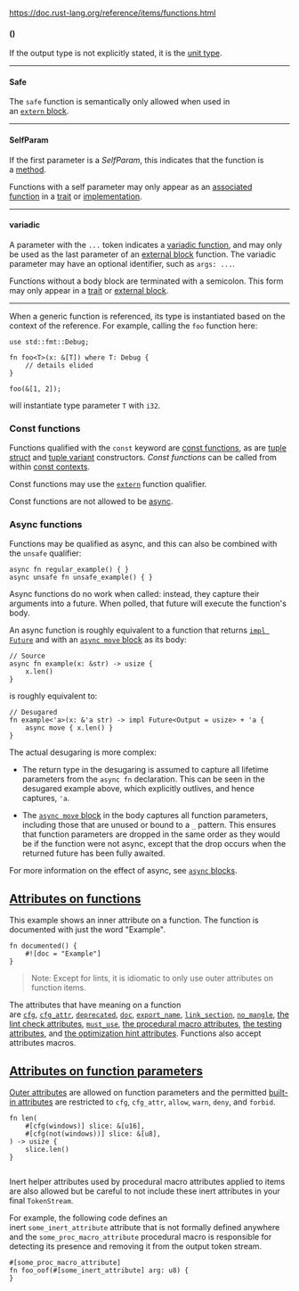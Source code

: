https://doc.rust-lang.org/reference/items/functions.html


#### ()
If the output type is not explicitly stated, it is the [unit type](https://doc.rust-lang.org/reference/types/tuple.html).

----
#### Safe
The `safe` function is semantically only allowed when used in an [`extern` block](https://doc.rust-lang.org/reference/items/external-blocks.html).

----
#### SelfParam
If the first parameter is a *SelfParam*, this indicates that the function is a [method](https://doc.rust-lang.org/reference/items/associated-items.html#methods).

Functions with a self parameter may only appear as an [associated function](https://doc.rust-lang.org/reference/items/associated-items.html#associated-functions-and-methods) in a [trait](https://doc.rust-lang.org/reference/items/traits.html) or [implementation](https://doc.rust-lang.org/reference/items/implementations.html).

----
#### variadic

A parameter with the `...` token indicates a [variadic function](https://doc.rust-lang.org/reference/items/external-blocks.html#variadic-functions), and may only be used as the last parameter of an [external block](https://doc.rust-lang.org/reference/items/external-blocks.html) function. The variadic parameter may have an optional identifier, such as `args: ...`.



Functions without a body block are terminated with a semicolon. This form may only appear in a [trait](https://doc.rust-lang.org/reference/items/traits.html) or [external block](https://doc.rust-lang.org/reference/items/external-blocks.html).


----

When a generic function is referenced, its type is instantiated based on the context of the reference. For example, calling the `foo` function here:

```
use std::fmt::Debug;

fn foo<T>(x: &[T]) where T: Debug {
    // details elided
}

foo(&[1, 2]);

```


will instantiate type parameter `T` with `i32`.


### Const functions



Functions qualified with the `const` keyword are [const functions](https://doc.rust-lang.org/reference/const_eval.html#const-functions), as are [tuple struct](https://doc.rust-lang.org/reference/items/structs.html) and [tuple variant](https://doc.rust-lang.org/reference/items/enumerations.html) constructors. *Const functions* can be called from within [const contexts](https://doc.rust-lang.org/reference/const_eval.html#const-context).



Const functions may use the [`extern`](https://doc.rust-lang.org/reference/items/functions.html#extern-function-qualifier) function qualifier.



Const functions are not allowed to be [async](https://doc.rust-lang.org/reference/items/functions.html#async-functions).


### Async functions

Functions may be qualified as async, and this can also be combined with the `unsafe` qualifier:

```
async fn regular_example() { }
async unsafe fn unsafe_example() { }

```


Async functions do no work when called: instead, they capture their arguments into a future. When polled, that future will execute the function's body.


An async function is roughly equivalent to a function that returns [`impl Future`](https://doc.rust-lang.org/reference/types/impl-trait.html) and with an [`async move` block](https://doc.rust-lang.org/reference/expressions/block-expr.html#async-blocks) as its body:

```
// Source
async fn example(x: &str) -> usize {
    x.len()
}
```

is roughly equivalent to:

```
// Desugared
fn example<'a>(x: &'a str) -> impl Future<Output = usize> + 'a {
    async move { x.len() }
}
```

The actual desugaring is more complex:



-   The return type in the desugaring is assumed to capture all lifetime parameters from the `async fn` declaration. This can be seen in the desugared example above, which explicitly outlives, and hence captures, `'a`.



-   The [`async move` block](https://doc.rust-lang.org/reference/expressions/block-expr.html#async-blocks) in the body captures all function parameters, including those that are unused or bound to a `_` pattern. This ensures that function parameters are dropped in the same order as they would be if the function were not async, except that the drop occurs when the returned future has been fully awaited.

For more information on the effect of async, see [`async` blocks](https://doc.rust-lang.org/reference/expressions/block-expr.html#async-blocks).


[Attributes on functions](https://doc.rust-lang.org/reference/items/functions.html#attributes-on-functions)
-----------------------------------------------------------------------------------------------------------

This example shows an inner attribute on a function. The function is documented with just the word "Example".

```
fn documented() {
    #![doc = "Example"]
}

```

> Note: Except for lints, it is idiomatic to only use outer attributes on function items.



The attributes that have meaning on a function are [`cfg`](https://doc.rust-lang.org/reference/conditional-compilation.html#the-cfg-attribute), [`cfg_attr`](https://doc.rust-lang.org/reference/conditional-compilation.html#the-cfg_attr-attribute), [`deprecated`](https://doc.rust-lang.org/reference/attributes/diagnostics.html#the-deprecated-attribute), [`doc`](https://doc.rust-lang.org/rustdoc/the-doc-attribute.html), [`export_name`](https://doc.rust-lang.org/reference/abi.html#the-export_name-attribute), [`link_section`](https://doc.rust-lang.org/reference/abi.html#the-link_section-attribute), [`no_mangle`](https://doc.rust-lang.org/reference/abi.html#the-no_mangle-attribute), [the lint check attributes](https://doc.rust-lang.org/reference/attributes/diagnostics.html#lint-check-attributes), [`must_use`](https://doc.rust-lang.org/reference/attributes/diagnostics.html#the-must_use-attribute), [the procedural macro attributes](https://doc.rust-lang.org/reference/procedural-macros.html), [the testing attributes](https://doc.rust-lang.org/reference/attributes/testing.html), and [the optimization hint attributes](https://doc.rust-lang.org/reference/attributes/codegen.html#optimization-hints). Functions also accept attributes macros.



[Attributes on function parameters](https://doc.rust-lang.org/reference/items/functions.html#attributes-on-function-parameters)
-------------------------------------------------------------------------------------------------------------------------------


[Outer attributes](https://doc.rust-lang.org/reference/attributes.html) are allowed on function parameters and the permitted [built-in attributes](https://doc.rust-lang.org/reference/attributes.html#built-in-attributes-index) are restricted to `cfg`, `cfg_attr`, `allow`, `warn`, `deny`, and `forbid`.

```
fn len(
    #[cfg(windows)] slice: &[u16],
    #[cfg(not(windows))] slice: &[u8],
) -> usize {
    slice.len()
}


```


Inert helper attributes used by procedural macro attributes applied to items are also allowed but be careful to not include these inert attributes in your final `TokenStream`.

For example, the following code defines an inert `some_inert_attribute` attribute that is not formally defined anywhere and the `some_proc_macro_attribute` procedural macro is responsible for detecting its presence and removing it from the output token stream.

```
#[some_proc_macro_attribute]
fn foo_oof(#[some_inert_attribute] arg: u8) {
}
```